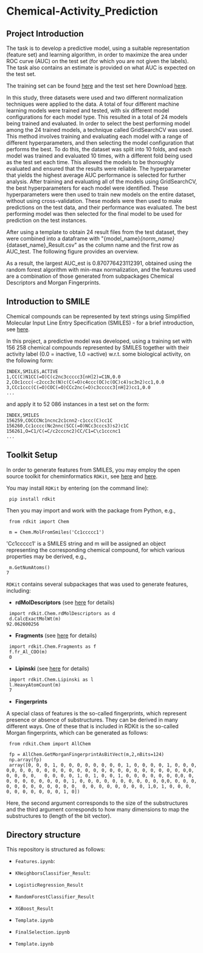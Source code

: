 # Chemical-Activity_Prediction
 
## Project Introduction

The task is to develop a predictive model, using a suitable representation (feature set) and learning algorithm, in order to maximize the area under ROC curve (AUC) on the test set (for which you are not given the labels). The task also contains an estimate is provided on what AUC is expected on the test set.

The training set can be found [here](https://canvas.kth.se/courses/36229/files/5822929/download?wrap=1) and the test set here Download [here](https://canvas.kth.se/courses/36229/files/5822930/download?wrap=1).

In this study, three datasets were used and two different normalization techniques were applied to the data. A total of four different machine learning models were trained and tested, with six different model configurations for each model type. This resulted in a total of 24 models being trained and evaluated. In order to select the best performing model among the 24 trained models, a technique called GridSearchCV was used. This method involves training and evaluating each model with a range of different hyperparameters, and then selecting the model configuration that performs the best. To do this, the dataset was split into 10 folds, and each model was trained and evaluated 10 times, with a different fold being used as the test set each time. This allowed the models to be thoroughly evaluated and ensured that the results were reliable. The hyperparameter that yields the highest average AUC performance is selected for further analysis. After training and evaluating all of the models using GridSearchCV, the best hyperparameters for each model were identified. These hyperparameters were then used to train new models on the entire dataset, without using cross-validation. These models were then used to make predictions on the test data, and their performance was evaluated. The best performing model was then selected for the final model to be used for prediction on the test instances.

After using a template to obtain 24 result files from the test dataset, they were combined into a dataframe with "{model_name}_{norm_name}_{dataset_name}_Result.csv" as the column name and the first row as AUC_test. The following figure provides an overview.

As a result, the largest AUC_est is 0.870776423112391, obtained using the random forest algorithm with min-max normalization, and the features used are a combination of those generated from subpackages Chemical Descriptors and Morgan Fingerprints.

## Introduction to SMILE

Chemical compounds can be represented by text strings using Simplified Molecular Input Line Entry Specification (SMILES) - for a brief introduction, see [here](https://sv.wikipedia.org/wiki/Simplified_Molecular_Input_Line_Entry_Specification).

In this project, a predictive model was developed, using a training set with 156 258 chemical compounds represented by SMILES together with their activity label (0.0 = inactive, 1.0 =active) w.r.t. some biological activity, on the following form:

 ```
 INDEX,SMILES,ACTIVE
 1,CC(C)N1CC(=O)C(c2nc3ccccc3[nH]2)=C1N,0.0
 2,COc1ccc(-c2ccc3c(N)c(C(=O)c4ccc(OC)c(OC)c4)sc3n2)cc1,0.0
 3,CCc1ccc(C(=O)COC(=O)CCc2nc(=O)c3ccccc3[nH]2)cc1,0.0
 ...
 ```

and apply it to 52 086 instances in a test set on the form:

```
INDEX,SMILES
156259,COCCCNc1ncnc2c1cnn2-c1ccc(C)cc1C
156260,Cc1cccc(Nc2nnc(SCC(=O)NCc3cccs3)s2)c1C
156261,O=C1/C(=C/c2cccnc2)CC/C1=C\c1cccnc1
...
```

## Toolkit Setup

In order to generate features from SMILES, you may employ the open source toolkit for cheminformatics `RDKit`, see [here](https://www.rdkit.org/) and [here](https://rdkit.readthedocs.io/en/latest/).

You may install `RDKit` by entering (on the command line):

```
 pip install rdkit
```

Then you may import and work with the package from Python, e.g.,

```
 from rdkit import Chem

 m = Chem.MolFromSmiles('Cc1ccccc1')
```

'Cc1ccccc1' is a SMILES string and m will be assigned an object representing the corresponding chemical compound, for which various properties may be derived, e.g.,

```
 m.GetNumAtoms()
7
```

`RDKit` contains several subpackages that was used to generate features, including:

- **rdMolDescriptors** (see [here](https://www.rdkit.org/docs/source/rdkit.Chem.rdMolDescriptors.html) for details)

```
 import rdkit.Chem.rdMolDescriptors as d
 d.CalcExactMolWt(m)
92.062600256
```

- **Fragments** (see [here](https://www.rdkit.org/docs/source/rdkit.Chem.Fragments.html) for details)

```
 import rdkit.Chem.Fragments as f
 f.fr_Al_COO(m)
 0
```

- **Lipinski** (see [here](https://www.rdkit.org/docs/source/rdkit.Chem.Lipinski.html) for details)

```
 import rdkit.Chem.Lipinski as l
 l.HeavyAtomCount(m)
 7
```

- **Fingerprints**

A special class of features is the so-called fingerprints, which represent presence or absence of substructures. They can be derived in many different ways. One of these that is included in RDKit is the so-called Morgan fingerprints, which can be generated as follows:

```
 from rdkit.Chem import AllChem

 fp = AllChem.GetMorganFingerprintAsBitVect(m,2,nBits=124)
 np.array(fp)
 array([0, 0, 0, 1, 0, 0, 0, 0, 0, 0, 0, 0, 1, 0, 0, 0, 0, 1, 0, 0, 0, 0,0, 0, 0, 0, 0, 0, 0, 0, 0, 0, 0, 0, 0, 0, 0, 0, 0, 0, 0, 0, 0, 0,0, 0, 0, 0, 0,   0, 0, 0, 0, 1, 0, 1, 0, 0, 1, 0, 0, 0, 0, 0, 0, 0,0, 0, 0, 0, 0, 0, 0, 0, 0, 0, 1, 0, 0, 0, 0, 0, 0, 0, 0, 0, 0, 0,0, 0, 0, 0, 0, 0, 0, 0, 0, 0, 0, 0, 0,  0, 0, 0, 0, 0, 0, 0, 0, 1,0, 1, 0, 0, 0, 0, 0, 0, 0, 0, 0, 0, 1, 0])
```

Here, the second argument corresponds to the size of the substructures and the third argument corresponds to how many dimensions to map the substructures to (length of the bit vector).

## Directory structure

This repository is structured as follows:

- `Features.ipynb`:

- `KNeighborsClassifier_Result`: 

- `LogisticRegression_Result`

- `RandomForestClassifier_Result`

- `XGBoost_Result`

- `Template.ipynb`

- `FinalSelection.ipynb`

- `Template.ipynb` 
